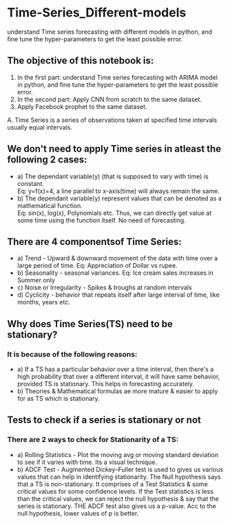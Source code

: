 # Time-Series_Different-models
understand Time series forecasting with different models in python, and fine tune the hyper-parameters to get the least possible error.

<h2>The objective of this notebook is: </h2>
<ol>
<li>In the first part: understand Time series forecasting with ARIMA model in python, and fine tune the hyper-parameters to get the least possible error.</li>
<li> In the second part: Apply CNN from scratch to the same dataset.</li>
<li> Apply Facebook prophet to the same dataset.</li>
</ol>


A. Time Series is a series of observations taken at specified time intervals usually equal intervals. <br>
 

<h2>We don't need to apply Time series in atleast the following 2 cases:</h2>
<ul>
<li> 
a) The dependant variable(y) (that is supposed to vary with time) is constant.<br>
    Eq: y=f(x)=4, a line parallel to x-axis(time) will always remain the same.</li> 
<li> b) The dependant variable(y) represent values that can be denoted as a mathematical function.<br> Eq: sin(x), log(x), Polynomials etc. Thus, we can directly get value at some time using the function itself. No need of forecasting.</li> 
    </ul>

<h2>There are 4 componentsof Time Series:</h2>
<ul>
<li>
a) Trend - Upward & downward movement of the data with time over a large period of time. Eq: Appreciation of Dollar vs rupee.</li>
<li>b) Seasonality - seasonal variances. Eq: Ice cream sales increases in Summer only</li>
<li>c) Noise or Irregularity - Spikes & troughs at random intervals</li>
<li>d) Cyclicity - behavior that repeats itself after large interval of time, like months, years etc.</li>
</ul>

<h2>Why does Time Series(TS) need to be stationary?</h2>
<h3>It is because of the following reasons:</h3>
<ul>
<li>a) If a TS has a particular behavior over a time interval, then there's a high probability that over a different interval, it will have same behavior, provided TS is stationary. This helps in forecasting accurately.</li>
<li>b) Theories & Mathematical formulas ae more mature & easier to apply for as TS which is stationary.</li>
</ul>

<h2>Tests to check if a series is stationary or not</h2>
<h3> There are 2 ways to check for Stationarity of a TS:</h3>
<ul>
 <li>a) Rolling Statistics - Plot the moving avg or moving standard deviation to see if it varies with time. Its a visual technique.</li>
<li>b) ADCF Test - Augmented Dickey–Fuller test is used to gives us various values that can help in identifying stationarity. The Null hypothesis says that a TS is non-stationary. It comprises of a Test Statistics & some critical values for some confidence levels. If the Test statistics is less than the critical values, we can reject the null hypothesis & say that the series is stationary. THE ADCF test also gives us a p-value. Acc to the null hypothesis, lower values of p is better.</li>
     </ul>
